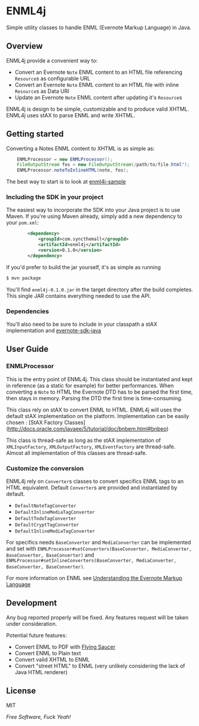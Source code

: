 ENML4j
======

Simple utility classes to handle ENML (Evernote Markup Language) in Java.

Overview
--------
ENML4j provide a convenient way to:

  * Convert an Evernote `Note` ENML content to an HTML file referencing `Resource`s as configurable URL
  * Convert an Evernote `Note` ENML content to an HTML file with inline `Resource`s as Data URI
  * Update an Evernote `Note` ENML content after updating it's `Resource`s 

ENML4j is design to be simple, customizable and to produce valid XHTML.
ENML4j uses stAX to parse ENML and write XHTML.

Getting started
-----
Converting a Notes ENML content to XHTML is as simple as:

```java
    ENMLProcessor = new ENMLProcessor();
    FileOutputStream fos = new FileOutputStream(/path/to/file.html");
    ENMLProcessor.noteToInlineHTML(note, fos);
```

The best way to start is to look at [enml4j-sample](https://github.com/vanduynslagerp/enml4j-sample)

### Including the SDK in your project

The easiest way to incorporate the SDK into your Java project is to use Maven. If you're using Maven already, simply add a new dependency to your `pom.xml`:

```xml
    	<dependency>
			<groupId>com.syncthemall</groupId>
			<artifactId>enml4j</artifactId>
			<version>0.1.0</version>
		</dependency>
```

If you'd prefer to build the jar yourself, it's as simple as running

```bash
$ mvn package
```

You'll find `enml4j-0.1.0.jar` in the target directory after the build completes. This single JAR contains everything needed to use the API.

### Dependencies

You'll also need to be sure to include in your classpath a stAX implementation and [evernote-sdk-java](https://github.com/evernote/evernote-sdk-java)

User Guide
-------------
### ENMLProcessor

This is the entry point of ENML4j. This class should be instantiated and kept in reference (as a static for example) for better performances. When
converting a `Note` to HTML the Evernote DTD has to be parsed the first time, then stays in memory. Parsing the DTD the first time is time-consuming.


This class rely on stAX to convert ENML to HTML. ENML4j will uses the default stAX implementation on the platform. Implementation can be easily chosen : [StAX Factory Classes]
(http://docs.oracle.com/javaee/5/tutorial/doc/bnbem.html#bnbeo)

This class is thread-safe as long as the stAX implementation of `XMLInputFactory`, `XMLOutputFactory`, `XMLEventFactory` are thread-safe. Almost all implementation of this classes are thread-safe.

### Customize the conversion

ENML4j rely on `Converter`s classes to convert specifics ENML tags to an HTML equivalent. Default `Converter`s are provided and instantiated by default.

  * `DefaultNoteTagConverter`
  * `DefaultInlineMediaTagConverter`
  * `DefaultTodoTagConverter`
  * `DefaultCryptTagConverter`
  * `DefaultInlineMediaTagConverter`

For specifics needs `BaseConverter` and `MediaConverter` can be implemented and set with
`ENMLProcessor#setConverters(BaseConverter, MediaConverter, BaseConverter, BaseConverter)` and `ENMLProcessor#setInlineConverters(BaseConverter, MediaConverter, BaseConverter, BaseConverter)`.

For more information on ENML see [Understanding the Evernote Markup Language](http://dev.evernote.com/start/core/enml.php)

Development
-----------
Any bug reported properly will be fixed.
Any features request will be taken under consideration.

Potential future features:
  * Convert ENML to PDF with [Flying Saucer](https://github.com/flyingsaucerproject/flyingsaucer)
  * Convert ENML to Plain text
  * Convert valid XHTML to ENML
  * Convert "street HTML" to ENML (very unlikely considering the lack of Java HTML renderer)

License
-------
MIT

*Free Software, Fuck Yeah!*   